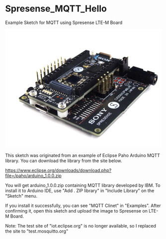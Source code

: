 # Spresense_MQTT_Hello
Example Sketch for MQTT using Spresense LTE-M Board

![Sony Spresense LTE-M](https://github.com/TE-YoshinoriOota/Ambient_SpresenseLTEM/blob/master/resources/sDSC01719.jpg)

This sketch was originated from an example of Eclipse Paho Arduino MQTT library.
You can download the library from the site below.

https://www.eclipse.org/downloads/download.php?file=/paho/arduino_1.0.0.zip

You will get arduino_1.0.0.zip containing MQTT library developed by IBM.
To install it to Arduino IDE, use "Add . ZIP library" in "Include Library" on the "Sketch" menu.

If you install it successfully, you can see "MQTT Clinet" in "Examples". 
After confirming it, open this sketch and upload the image to Spresense on LTE-M Board.

Note:
The test site of "iot.eclipse.org" is no longer available, so I replaced the site to "test.mosquitto.org"
